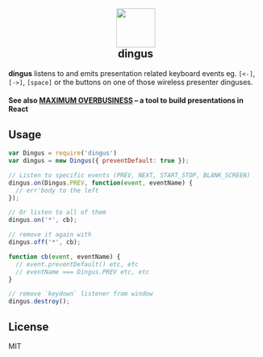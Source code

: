 <h2 align='center'><img src='https://s3.brnbw.com/r400-gallery-6FIvjLm7JI.png' width='77' /><br />dingus</h2>

**dingus** listens to and emits presentation related keyboard events eg. `[<-]`, `[->]`, `[space]` or the buttons on one of those wireless presenter dinguses.

#### See also [MAXIMUM OVERBUSINESS](https://github.com/mikker/maximum-overbusiness) – a tool to build presentations in React

## Usage

```js
var Dingus = require('dingus')
var dingus = new Dingus({ preventDefault: true });

// Listen to specific events (PREV, NEXT, START_STOP, BLANK_SCREEN)
dingus.on(Dingus.PREV, function(event, eventName) {
  // err'body to the left
});

// Or listen to all of them
dingus.on('*', cb);

// remove it again with
dingus.off('*', cb);

function cb(event, eventName) {
  // event.preventDefault() etc, etc
  // eventName === Dingus.PREV etc, etc
}

// remove `keydown` listener from window
dingus.destroy();
```

## License

MIT
